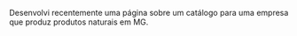Desenvolvi recentemente uma página sobre um catálogo para uma empresa que produz produtos naturais em MG.
